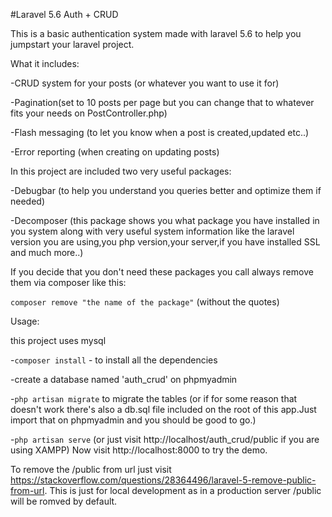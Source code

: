 #Laravel 5.6 Auth + CRUD

This is a basic authentication system made with laravel 5.6 to help you jumpstart your laravel project.

What it includes:

-CRUD system for your posts (or whatever you want to use it for)

-Pagination(set to 10 posts per page but you can change that to whatever fits your needs on PostController.php)

-Flash messaging (to let you know when a post is created,updated etc..)

-Error reporting (when creating on updating posts)

In this project are included two very useful packages:

-Debugbar (to help you understand you queries better and optimize them if needed)

-Decomposer (this package shows you what package you have installed in you system along with very useful system information like the laravel version you are using,you php version,your server,if you have installed SSL and much more..)

If you decide that you don't need these packages you call always remove them via composer like this:

`composer remove "the name of the package"` (without the quotes)

Usage:

this project uses mysql

-`composer install` - to install all the dependencies

-create a database named 'auth_crud' on phpmyadmin

-`php artisan migrate` to migrate the tables (or if for some reason that doesn't work there's also a db.sql file included on the root of this app.Just import that on phpmyadmin and you should be good to go.)

-`php artisan serve` (or just visit http://localhost/auth_crud/public if you are using XAMPP)
Now visit http://localhost:8000 to try the demo.

To remove the /public from url just visit https://stackoverflow.com/questions/28364496/laravel-5-remove-public-from-url.
This is just for local development as in a production server /public will be romved by default.